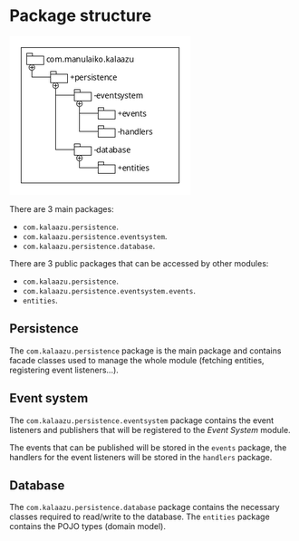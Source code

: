 Package structure
=================

![diagram](uml/Package%20structure.png)

There are 3 main packages:

 * `com.kalaazu.persistence`.
 * `com.kalaazu.persistence.eventsystem`.
 * `com.kalaazu.persistence.database`.

There are 3 public packages that can be accessed by other modules:

 * `com.kalaazu.persistence`.
 * `com.kalaazu.persistence.eventsystem.events`.
 * `entities`.

Persistence
-----------

The `com.kalaazu.persistence` package is the main package and contains
facade classes used to manage the whole module (fetching entities, registering
event listeners...).

Event system
------------

The `com.kalaazu.persistence.eventsystem` package contains the
event listeners and publishers that will be registered to the *Event System* module.

The events that can be published will be stored in the `events` package, the
handlers for the event listeners will be stored in the `handlers` package.

Database
--------

The `com.kalaazu.persistence.database` package contains the necessary classes
required to read/write to the database.
The `entities` package contains the POJO types (domain model).
